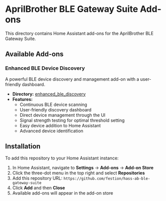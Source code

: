# AprilBrother BLE Gateway Suite Add-ons

This directory contains Home Assistant add-ons for the AprilBrother BLE Gateway Suite.

## Available Add-ons

### Enhanced BLE Device Discovery

A powerful BLE device discovery and management add-on with a user-friendly dashboard.

- **Directory:** [enhanced_ble_discovery](./enhanced_ble_discovery)
- **Features:**
  - Continuous BLE device scanning
  - User-friendly discovery dashboard
  - Direct device management through the UI
  - Signal strength testing for optimal threshold setting
  - Easy device addition to Home Assistant
  - Advanced device identification

## Installation

To add this repository to your Home Assistant instance:

1. In Home Assistant, navigate to **Settings** → **Add-ons** → **Add-on Store**
2. Click the three-dot menu in the top right and select **Repositories**
3. Add this repository URL: `https://github.com/festion/hass-ab-ble-gateway-suite`
4. Click **Add** and then **Close**
5. Available add-ons will appear in the add-on store